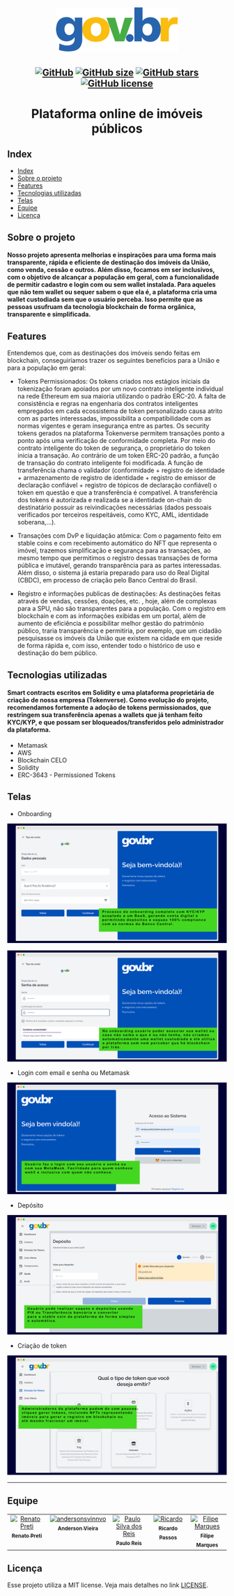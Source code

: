 <h1 align="center">
    <img src=".github/horizontal@3x.svg" width="280" />
</h1>

<h2 align="center">


[![GitHub](https://img.shields.io/badge/types-TypeScript-%23007acc)](https://github.com/tokenverse-saas/hackathon-gov-br)
[![GitHub size](https://img.shields.io/github/last-commit/tokenverse-saas/hackathon-gov-br?color=%23964b00)](https://github.com/tokenverse-saas/hackathon-gov-br/commits)
[![GitHub stars](https://img.shields.io/github/stars/tokenverse-saas/hackathon-gov-br?color=%23f9d71c&style=flat)](https://github.com/tokenverse-saas/hackathon-gov-br/stargazers)
[![GitHub license](https://img.shields.io/github/license/pauloreis7/Foodfy)](https://github.com/tokenverse-saas/hackathon-gov-br/blob/main/LICENSE)

</h2>

<h1 align="center">Plataforma online de imóveis públicos</h1>

## Index


- [Index](#index)
- [Sobre o projeto](#sobre-o-projeto)
- [Features](#features)
- [Tecnologias utilizadas](#tecnologias-utilizadas)
- [Telas](#telas)
- [Equipe](#equipe)
- [Licença](#licença)


<a id="about"></a>

## Sobre o projeto

<h4>Nosso projeto apresenta melhorias e inspirações para uma forma mais transparente, rápida e eficiente de destinação dos imóveis da União, como venda, cessão e outros. Além disso, focamos em ser inclusivos, com o objetivo de alcançar a população em geral, com a funcionalidade de permitir cadastro e login com ou sem wallet instalada. Para aqueles que não tem wallet ou sequer sabem o que ela é, a plataforma cria uma wallet custodiada sem que o usuário perceba. Isso permite que as pessoas usufruam da tecnologia blockchain de forma orgânica, transparente e simplificada.</h4>

<a id="features"></a>

## Features

Entendemos que, com as destinações dos imóveis sendo feitas em blockchain, conseguiríamos trazer os seguintes benefícios para a União e para a população em geral: 

- Tokens Permissionados: Os tokens criados nos estágios iniciais da tokenização foram apoiados por um novo contrato inteligente individual na rede Ethereum em sua maioria utilizando o padrão ERC-20. A falta de consistência e regras na engenharia dos contratos inteligentes empregados em cada ecossistema de token personalizado causa atrito com as partes interessadas, impossibilita a compatibilidade com as normas vigentes e geram insegurança entre as partes. Os security tokens gerados na plataforma Tokenverse permitem transações ponto a ponto após uma verificação de conformidade completa. Por meio do contrato inteligente do token de segurança, o proprietário do token inicia a transação. Ao contrário de um token ERC-20 padrão, a função de transação do contrato inteligente foi modificada. A função de transferência chama o validador (conformidade + registro de identidade + armazenamento de registro de identidade + registro de emissor de declaração confiável + registro de tópicos de declaração confiável) o token em questão e que a transferência é compatível. A transferência dos tokens é autorizada e realizada se a identidade on-chain do destinatário possuir as reivindicações necessárias (dados pessoais verificados por terceiros respeitáveis, como KYC, AML, identidade soberana,...).


- Transações com DvP e liquidação atômica: Com o pagamento feito em stable coins e com recebimento automático do NFT que representa o imóvel,  trazemos simplificação e segurança para as transações, ao mesmo tempo que permitimos o registro dessas transações de forma pública e imutável, gerando transparência para as partes interessadas. Além disso, o sistema já estaria preparado para uso do Real Digital (CBDC), em processo de criação pelo Banco Central do Brasil.

- Registro e informações publicas de destinações: As destinações feitas através de vendas, cessões, doações, etc. , hoje, além de complexas para a SPU, não são transparentes para a população. Com o registro em blockchain e com as informações exibidas em um portal, além de aumento de eficiência e possibilitar melhor gestão do patrimônio público, traria transparência e permitiria, por exemplo, que um cidadão pesquisasse os imóveis da União que existem na cidade em que reside de forma rápida e, com isso, entender todo o histórico de uso e destinação do bem público.

<a id="techs"></a>


## Tecnologias utilizadas

<h4>Smart contracts escritos em Solidity e uma plataforma proprietária de criação de nossa empresa (Tokenverse). Como evolução do projeto, recomendamos fortemente a adoção de tokens permissionados, que restringem sua transferência apenas a wallets que já tenham feito KYC/KYP, e que possam ser bloqueados/transferidos pelo administrador da plataforma.</h4>

  - Metamask
  - AWS
  - Blockchain CELO
  - Solidity
  - ERC-3643 - Permissioned Tokens
  

<a id="preview"></a>

## Telas

* Onboarding

![Onboarding](./.github/onboarding2.png)

![Onboarding](./.github/onboarding3.png)

* Login com email e senha ou Metamask

![Login](./.github/login.png)

* Depósito

![Deposito](./.github/deposit.png)

* Criação de token

![Criacao de token](./.github/tokenissue.png)



<a id="author"></a>

---

## Equipe

<table>
  <tbody>
    <tr>
      <td align="center" valign="top" width="14.28%"><a href="https://github.com/velantic"><img src="https://avatars.githubusercontent.com/u/91968920?v=4?s=100" width="100px;" alt="Renato Preti"/><br /><sub><b>Renato Preti</b></sub></a><br /><a href="https://github.com/tokenverse-saas/hackathon-gov-br/commits?author=velantic" title="Documentation"></a></td>
      <td align="center" valign="top" width="14.28%"><a href="https://github.com/andersonsv"><img src="https://avatars.githubusercontent.com/u/99907542?v=4?s=100" width="100px;" alt="andersonsvinnvo"/><br /><sub><b>Anderson Vieira</b></sub></a><br /><a href="https://github.com/tokenverse-saas/hackathon-gov-br/commits?author=andersonsvinnvo" title="Documentation"></a></td>
      <td align="center" valign="top" width="14.28%"><a href="https://www.linkedin.com/in/paulo-reis7"><img src="https://avatars.githubusercontent.com/u/63323224?v=4?s=100" width="100px;" alt="Paulo Silva dos Reis"/><br /><sub><b>Paulo Reis</b></sub></a><br /><a href="https://github.com/tokenverse-saas/hackathon-gov-br/commits?author=pauloreis7" title="Documentation"></a></td>
      <td align="center" valign="top" width="14.28%"><a href="https://github.com/ricardo-passos"><img src="https://avatars.githubusercontent.com/u/81830062?v=4?s=100" width="100px;" alt="Ricardo"/><br /><sub><b>Ricardo Passos</b></sub></a><br /><a href="https://github.com/tokenverse-saas/hackathon-gov-br/commits?author=ricardo-passos" title="Documentation"></a></td>
      <td align="center" valign="top" width="14.28%"><a href="https://filipemarques.dev/"><img src="https://avatars.githubusercontent.com/u/22108833?v=4?s=100" width="100px;" alt="Filipe Marques"/><br /><sub><b>Filipe Marques</b></sub></a><br /><a href="https://github.com/tokenverse-saas/hackathon-gov-br/commits?author=FilipeNMarques" title="Documentation"></a></td>
    </tr>
  </tbody>
</table>

<a id="license"></a>

## Licença

Esse projeto utiliza a MIT license. Veja mais detalhes no link [LICENSE](LICENSE).
